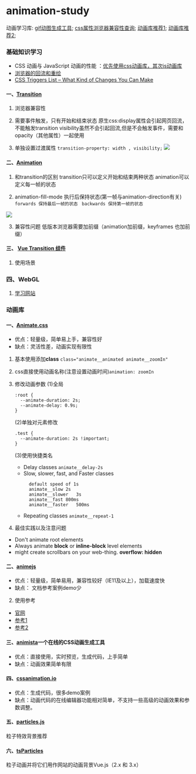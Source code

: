 # animation-study
动画学习库:
[gif动图生成工具](https://www.cockos.com/licecap/);
[css属性浏览器兼容性查询](https://caniuse.com/ciu/index);
[动画库推荐1](https://juejin.cn/post/7069945906518294536);
[动画库推荐2](https://juejin.cn/post/7136894824061501454);

### 基础知识学习
* CSS 动画与 JavaScript 动画的性能 ：[优先使用css动画库，其次js动画库](https://developer.mozilla.org/zh-CN/docs/Web/Performance/CSS_JavaScript_animation_performance)
* [浏览器的回流和重绘](https://juejin.cn/post/6844903569087266823)
* [CSS Triggers List – What Kind of Changes You Can Make](https://csstriggers.com/)


#### 一、[Transition](https://developer.mozilla.org/zh-CN/docs/Web/CSS/transition) 
1. 浏览器兼容性

2. 需要事件触发，只有开始和结束状态
原生css:display属性会引起网页回流，不能触发transition
visibility虽然不会引起回流,但是不会触发事件，需要和opacity（其他属性）一起使用

3. 单独设置过渡属性 ``` transition-property: width , visibility; ```
![](https://media2.giphy.com/media/v1.Y2lkPTc5MGI3NjExNWg1OHByNTFiODlpb3Z6aGZiYmx2aWZrODY4bDJqbDAxNmc4aHkybyZlcD12MV9pbnRlcm5hbF9naWZfYnlfaWQmY3Q9Zw/f2aoXetZLbjUWO3doB/giphy.gif)


#### 二、[Animation](https://developer.mozilla.org/zh-CN/docs/Web/CSS/animation-direction)

1. 和transition的区别
transition只可以定义开始和结束两种状态
animation可以定义每一帧的状态

2. animation-fill-mode 执行后保持状态(第一帧与animation-direction有关)
  ``` forwards 保持最后一帧的状态```
  ``` backwards 保持第一帧的状态```

![](https://media1.giphy.com/media/w1WKpB17wN18nsVUGN/giphy.gif)

3. 兼容性问题
  低版本浏览器需要加前缀（animation加前缀，keyframes 也加前缀）

#### 三、 [Vue Transition 组件](https://cn.vuejs.org/guide/built-ins/transition.html)
1. 使用场景

### 四、WebGL
1. [学习网站](https://webglfundamentals.org/)

### 动画库

#### 一、[Animate.css](https://animate.style/)
  * 优点：轻量级，简单易上手，兼容性好
  * 缺点：灵活性差，动画实现有限性

1. 基本使用添加**class**
  ``` class="animate__animated animate__zoomIn" ```

2.  css直接使用动画名称(注意设置动画时间)```animation: zoomIn```

3. 修改动画参数
    (1)全局
    ```
    :root {
      --animate-duration: 2s;
      --animate-delay: 0.9s;
    }
    ```
    (2)单独对元素修改
    ``` 
    .test {
      --animate-duration: 2s !important;
    }
    ```

    (3)使用快捷类名
      * Delay classes ```animate__delay-2s ```
      * Slow, slower, fast, and Faster classes 
        ```
          default speed of 1s 
          animate__slow	2s
          animate__slower	3s
          animate__fast	800ms
          animate__faster	500ms
        ```
      * Repeating classes ```animate__repeat-1```

4. 最佳实践以及注意问题
  * Don't animate root elements
  * Always animate **block** or **inline-block** level elements
  * might create scrollbars on your web-thing. **overflow: hidden**
 
#### 二、[animejs](https://animejs.com/)
* 优点：轻量级，简单易用，兼容性较好（IE11及以上），加载速度快
* 缺点： 文档参考案例demo少

2. 使用参考
* [官网](https://animejs.com/documentation/#cssSelector)
* [参考1](https://blog.csdn.net/qq_50497708/article/details/128322505?spm=1001.2101.3001.6650.5&utm_medium=distribute.pc_relevant.none-task-blog-2%7Edefault%7EBlogCommendFromBaidu%7ERate-5-128322505-blog-110709995.235%5Ev38%5Epc_relevant_sort_base1&depth_1-utm_source=distribute.pc_relevant.none-task-blog-2%7Edefault%7EBlogCommendFromBaidu%7ERate-5-128322505-blog-110709995.235%5Ev38%5Epc_relevant_sort_base1&utm_relevant_index=10)
* [参考2](https://www.jianshu.com/p/39fc8a837b31)


#### 三、[animista](https://animista.net/play)一个在线的CSS动画生成工具
* 优点：直接使用，实时预览，生成代码，上手简单
* 缺点：动画效果简单有限

#### 四、[cssanimation.io](https://cssanimation.io/getting-started.html)
* 优点：生成代码，很多demo案例
* 缺点：动画代码的在线编辑器功能相对简单，不支持一些高级的动画效果和参数调整。

#### 五、[particles.js](https://vincentgarreau.com/particles.js/#nasa)
粒子特效背景推荐

#### 六、[tsParticles](https://particles.js.org/)
粒子动画并将它们用作网站的动画背景Vue.js（2.x 和 3.x）
